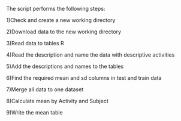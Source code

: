 The script performs the following steps:

1)Check and create a new working directory

2)Download data to the new working directory

3)Read data to tables R

4)Read the description and name the data with descriptive activities

5)Add the descriptions and names to the tables

6)Find the required mean and sd columns in test and train data

7)Merge all data to one dataset

8)Calculate mean by Activity and Subject

9)Write the mean table 


